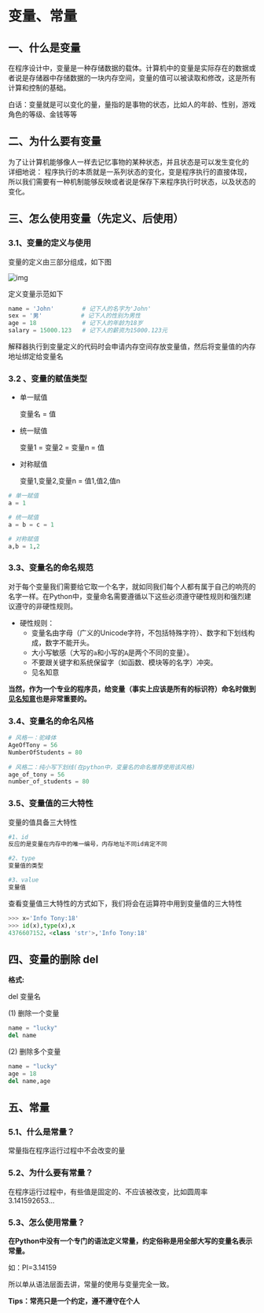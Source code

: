 # 变量、常量

## 一、什么是变量

在程序设计中，变量是一种存储数据的载体。计算机中的变量是实际存在的数据或者说是存储器中存储数据的一块内存空间，变量的值可以被读取和修改，这是所有计算和控制的基础。

白话：变量就是可以变化的量，量指的是事物的状态，比如人的年龄、性别，游戏角色的等级、金钱等等



## 二、为什么要有变量

为了让计算机能够像人一样去记忆事物的某种状态，并且状态是可以发生变化的
详细地说：
程序执行的本质就是一系列状态的变化，变是程序执行的直接体现，所以我们需要有一种机制能够反映或者说是保存下来程序执行时状态，以及状态的变化。



## 三、怎么使用变量（先定义、后使用）

### 3.1、变量的定义与使用

变量的定义由三部分组成，如下图

![img](03.变量.assets/v2-95310c578cff59d8641bd01af1ae5.png)

定义变量示范如下

```python
name = 'John'		 # 记下人的名字为'John'
sex = '男'           # 记下人的性别为男性
age = 18             # 记下人的年龄为18岁
salary = 15000.123   # 记下人的薪资为15000.123元
```

解释器执行到变量定义的代码时会申请内存空间存放变量值，然后将变量值的内存地址绑定给变量名



### 3.2 、变量的赋值类型

- 单一赋值

  变量名 = 值

- 统一赋值

  变量1 = 变量2 = 变量n = 值

- 对称赋值

  变量1,变量2,变量n = 值1,值2,值n

```python
# 单一赋值
a = 1

# 统一赋值
a = b = c = 1

# 对称赋值
a,b = 1,2
```

### 3.3、变量名的命名规范

对于每个变量我们需要给它取一个名字，就如同我们每个人都有属于自己的响亮的名字一样。在Python中，变量命名需要遵循以下这些必须遵守硬性规则和强烈建议遵守的非硬性规则。

- 硬性规则：
  - 变量名由字母（广义的Unicode字符，不包括特殊字符）、数字和下划线构成，数字不能开头。
  - 大小写敏感（大写的`a`和小写的`A`是两个不同的变量）。
  - 不要跟关键字和系统保留字（如函数、模块等的名字）冲突。
  - 见名知意

**当然，作为一个专业的程序员，给变量（事实上应该是所有的标识符）命名时做到<u>见名知意</u>也是非常重要的。**



### 3.4、变量名的命名风格

 ```python
# 风格一：驼峰体
AgeOfTony = 56 
NumberOfStudents = 80
    
# 风格二：纯小写下划线(在python中，变量名的命名推荐使用该风格)
age_of_tony = 56 
number_of_students = 80
 ```



### 3.5、变量值的三大特性

变量的值具备三大特性

```python
#1、id
反应的是变量在内存中的唯一编号，内存地址不同id肯定不同

#2、type
变量值的类型

#3、value
变量值
```

查看变量值三大特性的方式如下，我们将会在运算符中用到变量值的三大特性

```python
>>> x='Info Tony:18'
>>> id(x),type(x),x
4376607152，<class 'str'>,'Info Tony:18'
```



## 四、变量的删除 del

**格式:**

del 变量名

(1) 删除一个变量

```python
name = "lucky"
del name
```

(2) 删除多个变量

```python
name = "lucky"
age = 18
del name,age
```



## 五、常量

### 5.1、什么是常量？

常量指在程序运行过程中不会改变的量



### 5.2、为什么要有常量？

在程序运行过程中，有些值是固定的、不应该被改变，比如圆周率 3.141592653...



### 5.3、怎么使用常量？

**在Python中没有一个专门的语法定义常量，约定俗称是用全部大写的变量名表示常量。**

如：PI=3.14159

所以单从语法层面去讲，常量的使用与变量完全一致。

**Tips：常亮只是一个约定，遵不遵守在个人**

